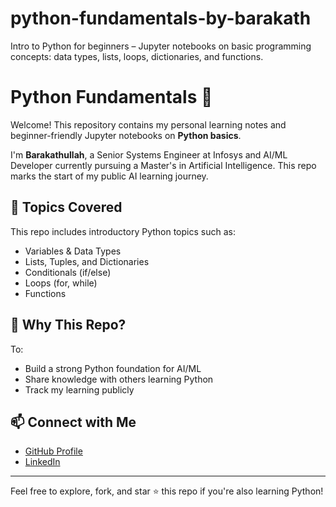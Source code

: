 # python-fundamentals-by-barakath
Intro to Python for beginners – Jupyter notebooks on basic programming concepts: data types, lists, loops, dictionaries, and functions.

# Python Fundamentals 🐍

Welcome! This repository contains my personal learning notes and beginner-friendly Jupyter notebooks on **Python basics**.

I'm **Barakathullah**, a Senior Systems Engineer at Infosys and AI/ML Developer currently pursuing a Master's in Artificial Intelligence. This repo marks the start of my public AI learning journey.

## 📘 Topics Covered

This repo includes introductory Python topics such as:

- Variables & Data Types
- Lists, Tuples, and Dictionaries
- Conditionals (if/else)
- Loops (for, while)
- Functions

## 🚀 Why This Repo?
To:
- Build a strong Python foundation for AI/ML
- Share knowledge with others learning Python
- Track my learning publicly

## 📫 Connect with Me
- [GitHub Profile](https://github.com/barakath-l)
- [LinkedIn](https://www.linkedin.com/in/barakathullah-l)

---

Feel free to explore, fork, and star ⭐ this repo if you're also learning Python! 
